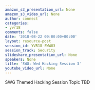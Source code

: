 ```yaml
---
amazon_s3_presentation_url: None
amazon_s3_video_url: None
author: connect
categories:
- yvr18
comments: false
date: '2018-08-22 09:00:00+00:00'
layout: resource-post
session_id: YVR18-SWW03
session_track: Security
slideshare_presentation_url: None
speakers: None
title: 'SWG: Wed Hacking Session 3'
youtube_video_url: None
---
```


SWG Themed Hacking Session Topic TBD